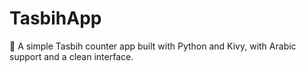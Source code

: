 # TasbihApp
📿 A simple Tasbih counter app built with Python and Kivy, with Arabic support and a clean interface.
